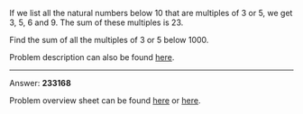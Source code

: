 If we list all the natural numbers below 10 that are multiples of 3 or 5, we get 3, 5, 6 and 9. The
sum of these multiples is 23.

Find the sum of all the multiples of 3 or 5 below 1000.

Problem description can also be found [here](https://projecteuler.net/problem=1).

-------------

Answer:  **233168**

Problem overview sheet can be found [here](https://projecteuler.net/overview=0001) or [here](images/ID-001_Multiples_of_3_or_5__Overview/.pdf).
